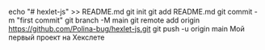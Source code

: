 echo "# hexlet-js" >> README.md
git init
git add README.md
git commit -m "first commit"
git branch -M main
git remote add origin https://github.com/Polina-bug/hexlet-js.git
git push -u origin main
Мой первый проект на Хекслете
